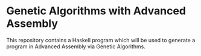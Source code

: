 # Genetic Algorithms with Advanced Assembly

This repository contains a Haskell program which will be used to generate a
program in Advanced Assembly via Genetic Algorithms.
